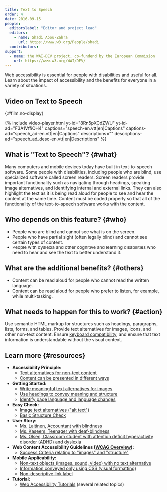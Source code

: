 ```yaml
---
title: Text to Speech
order: 4
date: 2016-09-15
people:
  editorslabel: "Editor and project lead"
  editors:
    - name: Shadi Abou-Zahra
      url: https://www.w3.org/People/shadi
  contributors:
support:
  - name: the WAI-DEV project, co-fundend by the European Commision
    url: https://www.w3.org/WAI/DEV/
---
```


Web accessibility is essential for people with disabilities and useful
for all. Learn about the impact of accessibility and the benefits for
everyone in a variety of situations.

## Video on Text to Speech
{:#film.no-display}

{% include video-player.html
    yt-id="8Rn5pXCdZWU"
    yt-id-ad="F3A1VffiOH4"
    captions="speech-en.vtt|en|Captions"
    captions-ad="speech_ad-en.vtt|en|Captions"
    descriptions=""
    descriptions-ad="speech_ad_desc-en.vtt|en|Descriptions"
%}

What is "Text to Speech"? {#what}
-------------------------

Many computers and mobile devices today have built in text-to-speech
software. Some people with disabilities, including people who are blind,
use specialized software called screen readers. Screen readers provide
important functionality such as navigating through headings, speaking
image alternatives, and identifying internal and external links. They
can also highlight the text as it is being read aloud for people to see
and hear the content at the same time. Content must be coded properly so
that all of the functionality of the text-to-speech software works with
the content.

Who depends on this feature? {#who}
----------------------------

-   People who are blind and cannot see what is on the screen.
-   People who have partial sight (often legally blind) and cannot see
    certain types of content.
-   People with dyslexia and other cognitive and learning disabilities
    who need to hear and see the text to better understand it.

What are the additional benefits? {#others}
---------------------------------

-   Content can be read aloud for people who cannot read the written
    language.
-   Content can be read aloud for people who prefer to listen, for
    example, while multi-tasking.

What needs to happen for this to work? {#action}
--------------------------------------

Use semantic HTML markup for structures such as headings, paragraphs,
lists, forms, and tables. Provide text alternatives for images, icons,
and other non-text content. Ensure [keyboard
compatibility](keyboard.html), and ensure that text information is
understandable without the visual context.

Learn more {#resources}
----------

-   **Accessibility Principle:**
    -   [Text alternatives for non-text
        content](https://www.w3.org/WAI/intro/people-use-web/principles#alternatives)
    -   [Content can be presented in different
        ways](https://www.w3.org/WAI/intro/people-use-web/principles#adaptable)
-   **Getting Started:**
    -   [Write meaningful text alternatives for
        images](https://www.w3.org/WAI/gettingstarted/tips/writing.html#write-meaningful-text-alternatives-for-images)
    -   [Use headings to convey meaning and
        structure](https://www.w3.org/WAI/gettingstarted/tips/writing.html#use-headings-to-convey-meaning-and-structure)
    -   [Identify page language and language
        changes](https://www.w3.org/WAI/gettingstarted/tips/developing.html#identify-page-language-and-language-changes)
-   **Easy Check:**
    -   [Image text alternatives ("alt
        text")](https://www.w3.org/WAI/eval/preliminary.html#images)
    -   [Basic Structure
        Check](https://www.w3.org/WAI/eval/preliminary.html#structure)
-   **User Story:**
    -   [Ms. Laitinen, Accountant with
        blindness](https://www.w3.org/WAI/intro/people-use-web/stories.html#accountant)
    -   [Ms. Kaseem, Teenager with
        deaf-blindness](https://www.w3.org/WAI/intro/people-use-web/stories.html#teenager)
    -   [Ms. Olsen, Classroom student with attention deficit
        hyperactivity disorder (ADHD) and
        dyslexia](https://www.w3.org/WAI/intro/people-use-web/stories.html#classroomstudent)
-   **Web Content Accessibility Guidelines ([WCAG
    Overview](https://www.w3.org/WAI/intro/wcag)):**
    -   [Success Criteria relating to "images" and
        "structure"](https://www.w3.org/WAI/WCAG20/quickref/?tags=images%2Cstructure)
-   **Mobile Applicability:**
    -   [Non-text objects (images, sound, video) with no text
        alternative](https://www.w3.org/WAI/mobile/experiences.html#non-text)
    -   [Information conveyed only using CSS (visual
        formatting)](https://www.w3.org/WAI/mobile/experiences.html#visual-formatting)
    -   [Non-descriptive link
        label](https://www.w3.org/WAI/mobile/experiences.html#link-label)
-   **Tutorial:**
    -   [Web Accessibility Tutorials](https://www.w3.org/WAI/tutorials/)
        (several related topics)

